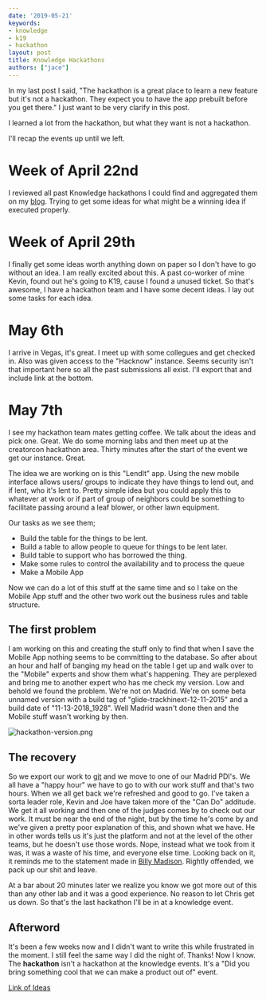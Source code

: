 ```yaml
---
date: '2019-05-21'
keywords:
- knowledge
- k19
- hackathon
layout: post
title: Knowledge Hackathons
authors: ["jace"]
---
```


In my last post I said, "The hackathon is a great place to learn a new
feature but it's not a hackathon. They expect you to have the app
prebuilt before you get there." I just want to be very clarify in this
post.

I learned a lot from the hackathon, but what they want is not a
hackathon.

I'll recap the events up until we left.

# Week of April 22nd

I reviewed all past Knowledge hackathons I could find and aggregated
them on my
[blog](https://blog.jace.pro/post/2019-04-22-knowledge-hackathon-past/).
Trying to get some ideas for what might be a winning idea if executed
properly.

# Week of April 29th

I finally get some ideas worth anything down on paper so I don't have to
go without an idea. I am really excited about this. A past co-worker of
mine Kevin, found out he's going to K19, cause I found a unused ticket.
So that's awesome, I have a hackathon team and I have some decent ideas.
I lay out some tasks for each idea.

# May 6th

I arrive in Vegas, it's great. I meet up with some collegues and get
checked in. Also was given access to the "Hacknow" instance. Seems
security isn't that important here so all the past submissions all
exist. I'll export that and include link at the bottom.

# May 7th

I see my hackathon team mates getting coffee. We talk about the ideas
and pick one. Great. We do some morning labs and then meet up at the
creatorcon hackathon area. Thirty minutes after the start of the event
we get our instance. Great.

The idea we are working on is this "LendIt" app. Using the new mobile
interface allows users/ groups to indicate they have things to lend out,
and if lent, who it's lent to. Pretty simple idea but you could apply
this to whatever at work or if part of group of neighbors could be
something to facilitate passing around a leaf blower, or other lawn
equipment.

Our tasks as we see them;

-   Build the table for the things to be lent.
-   Build a table to allow people to queue for things to be lent later.
-   Build table to support who has borrowed the thing.
-   Make some rules to control the availability and to process the queue
-   Make a Mobile App

Now we can do a lot of this stuff at the same time and so I take on the
Mobile App stuff and the other two work out the business rules and table
structure.

## The first problem

I am working on this and creating the stuff only to find that when I
save the Mobile App nothing seems to be committing to the database. So
after about an hour and half of banging my head on the table I get up
and walk over to the "Mobile" experts and show them what's happening.
They are perplexed and bring me to another expert who has me check my
version. Low and behold we found the problem. We're not on Madrid. We're
on some beta unnamed version with a build tag of
"glide-trackhinext-12-11-2015" and a build date of "11-13-2018\_1928".
Well Madrid wasn't done then and the Mobile stuff wasn't working by
then.

![hackathon-version.png](/uploads/hackathon-version.png)

## The recovery

So we export our work to [git](https://github.com/jacebenson/lendIt) and
we move to one of our Madrid PDI's. We all have a "happy hour" we have
to go to with our work stuff and that's two hours. When we all get back
we're refreshed and good to go. I've taken a sorta leader role, Kevin
and Joe have taken more of the "Can Do" additude. We get it all working
and then one of the judges comes by to check out our work. It must be
near the end of the night, but by the time he's come by and we've given
a pretty poor explanation of this, and shown what we have. He in other
words tells us it's just the platform and not at the level of the other
teams, but he doesn't use those words. Nope, instead what we took from
it was, it was a waste of his time, and everyone else time. Looking back
on it, it reminds me to the statement made in [Billy
Madison](https://www.youtube.com/watch?v=wKjxFJfcrcA). Rightly offended,
we pack up our shit and leave.

At a bar about 20 minutes later we realize you know we got more out of
this than any other lab and it was a good experience. No reason to let
Chris get us down. So that's the last hackathon I'll be in at a
knowledge event.

## Afterword

It's been a few weeks now and I didn't want to write this while
frustrated in the moment. I still feel the same way I did the night of.
Thanks! Now I know. The **hackathon** isn't a hackathon at the knowledge
events. It's a "Did you bring something cool that we can make a product
out of" event.

[Link of Ideas](/uploads/2019-app-list.xlsx)
